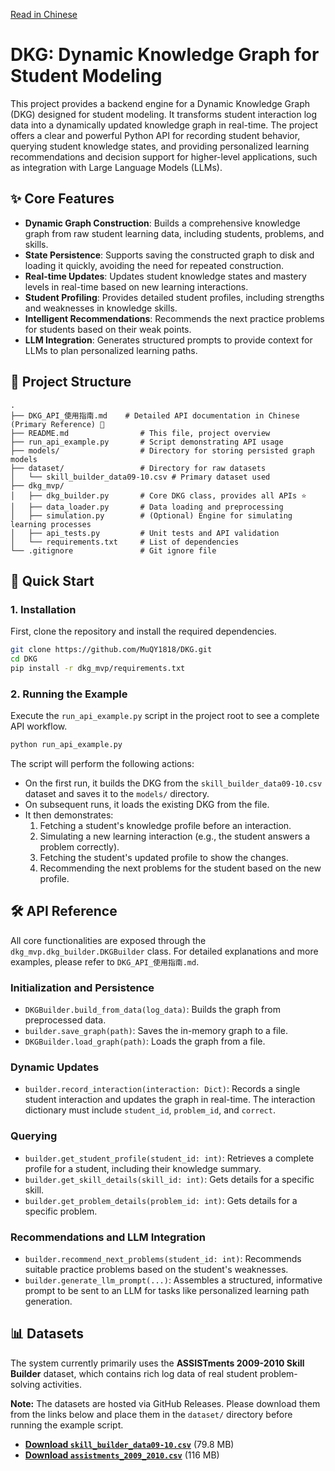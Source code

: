 [Read in Chinese](./README_zh.md)

# DKG: Dynamic Knowledge Graph for Student Modeling

This project provides a backend engine for a Dynamic Knowledge Graph (DKG) designed for student modeling. It transforms student interaction log data into a dynamically updated knowledge graph in real-time. The project offers a clear and powerful Python API for recording student behavior, querying student knowledge states, and providing personalized learning recommendations and decision support for higher-level applications, such as integration with Large Language Models (LLMs).

## ✨ Core Features

- **Dynamic Graph Construction**: Builds a comprehensive knowledge graph from raw student learning data, including students, problems, and skills.
- **State Persistence**: Supports saving the constructed graph to disk and loading it quickly, avoiding the need for repeated construction.
- **Real-time Updates**: Updates student knowledge states and mastery levels in real-time based on new learning interactions.
- **Student Profiling**: Provides detailed student profiles, including strengths and weaknesses in knowledge skills.
- **Intelligent Recommendations**: Recommends the next practice problems for students based on their weak points.
- **LLM Integration**: Generates structured prompts to provide context for LLMs to plan personalized learning paths.

## 📂 Project Structure

```
.
├── DKG_API_使用指南.md    # Detailed API documentation in Chinese (Primary Reference) 🌟
├── README.md                # This file, project overview
├── run_api_example.py       # Script demonstrating API usage
├── models/                  # Directory for storing persisted graph models
├── dataset/                 # Directory for raw datasets
│   └── skill_builder_data09-10.csv # Primary dataset used
├── dkg_mvp/
│   ├── dkg_builder.py       # Core DKG class, provides all APIs ⭐
│   ├── data_loader.py       # Data loading and preprocessing
│   ├── simulation.py        # (Optional) Engine for simulating learning processes
│   ├── api_tests.py         # Unit tests and API validation
│   └── requirements.txt     # List of dependencies
└── .gitignore               # Git ignore file
```

## 🚀 Quick Start

### 1. Installation

First, clone the repository and install the required dependencies.

```bash
git clone https://github.com/MuQY1818/DKG.git
cd DKG
pip install -r dkg_mvp/requirements.txt
```

### 2. Running the Example

Execute the `run_api_example.py` script in the project root to see a complete API workflow.

```bash
python run_api_example.py
```

The script will perform the following actions:
- On the first run, it builds the DKG from the `skill_builder_data09-10.csv` dataset and saves it to the `models/` directory.
- On subsequent runs, it loads the existing DKG from the file.
- It then demonstrates:
    1.  Fetching a student's knowledge profile before an interaction.
    2.  Simulating a new learning interaction (e.g., the student answers a problem correctly).
    3.  Fetching the student's updated profile to show the changes.
    4.  Recommending the next problems for the student based on the new profile.

## 🛠️ API Reference

All core functionalities are exposed through the `dkg_mvp.dkg_builder.DKGBuilder` class. For detailed explanations and more examples, please refer to `DKG_API_使用指南.md`.

### Initialization and Persistence

- `DKGBuilder.build_from_data(log_data)`: Builds the graph from preprocessed data.
- `builder.save_graph(path)`: Saves the in-memory graph to a file.
- `DKGBuilder.load_graph(path)`: Loads the graph from a file.

### Dynamic Updates

- `builder.record_interaction(interaction: Dict)`: Records a single student interaction and updates the graph in real-time. The interaction dictionary must include `student_id`, `problem_id`, and `correct`.

### Querying

- `builder.get_student_profile(student_id: int)`: Retrieves a complete profile for a student, including their knowledge summary.
- `builder.get_skill_details(skill_id: int)`: Gets details for a specific skill.
- `builder.get_problem_details(problem_id: int)`: Gets details for a specific problem.

### Recommendations and LLM Integration

- `builder.recommend_next_problems(student_id: int)`: Recommends suitable practice problems based on the student's weaknesses.
- `builder.generate_llm_prompt(...)`: Assembles a structured, informative prompt to be sent to an LLM for tasks like personalized learning path generation.

## 📊 Datasets

The system currently primarily uses the **ASSISTments 2009-2010 Skill Builder** dataset, which contains rich log data of real student problem-solving activities.

**Note:** The datasets are hosted via GitHub Releases. Please download them from the links below and place them in the `dataset/` directory before running the example script.

- **[Download `skill_builder_data09-10.csv`](https://github.com/MuQY1818/DKG/releases/download/dataset/skill_builder_data09-10.csv)** (79.8 MB)
- **[Download `assistments_2009_2010.csv`](https://github.com/MuQY1818/DKG/releases/download/dataset/assistments_2009_2010.csv)** (116 MB) 